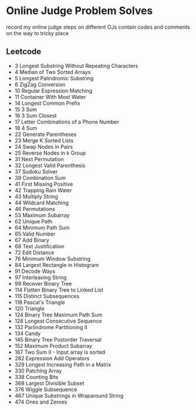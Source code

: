 # Online Judge Problem Solves

record my online judge steps on different OJs
contain codes and comments on the way to tricky place

## Leetcode

- 3 Longest Substring Without Repeating Characters
- 4 Median of Two Sorted Arrays
- 5 Longest Palindromic Substring
- 6 ZigZag Conversion
- 10 Regular Expression Matching
- 11 Container With Most Water
- 14 Longest Common Prefix
- 15 3 Sum
- 16 3 Sum Closest
- 17 Letter Combinations of a Phone Number
- 18 4 Sum
- 22 Generate Parentheses
- 23 Merge K Sorted Lists
- 24 Swap Nodes in Pairs
- 25 Reverse Nodes in k Group
- 31 Next Permutation
- 32 Longest Valid Parenthesis
- 37 Sudoku Solver
- 39 Combination Sum
- 41 First Missing Positive
- 42 Trapping Rain Water
- 43 Multiply String
- 44 Wildcard Matching
- 46 Permutations
- 53 Maximum Subarray
- 62 Unique Path
- 64 Minimum Path Sum
- 65 Valid Number
- 67 Add Binary
- 68 Text Justification
- 72 Edit Distance
- 76 Minimum Window Substring
- 84 Largest Rectangle in Histogram
- 91 Decode Ways
- 97 Interleaving String
- 99 Recover Binary Tree
- 114 Flatten Binary Tree to Linked List
- 115 Distinct Subsequences
- 118 Pascal's Triangle
- 120 Triangle
- 124 Binary Tree Maximum Path Sum
- 128 Longest Consecutive Sequence
- 132 Parlindrome Partitioning II
- 134 Candy
- 145 Binary Tree Postorder Traversal
- 152 Maximum Product Subarray
- 167 Two Sum II - Input array is sorted
- 282 Expression Add Operators
- 329 Longest Increasing Path in a Matrix
- 330 Patching Array
- 338 Counting Bits
- 368 Largest Divisible Subset
- 376 Wiggle Subsequence
- 467 Unique Substrings in Wraparound String
- 474 Ones and Zeroes
